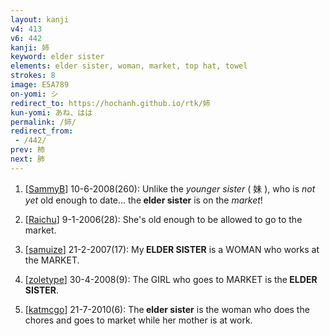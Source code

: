 ```yaml
---
layout: kanji
v4: 413
v6: 442
kanji: 姉
keyword: elder sister
elements: elder sister, woman, market, top hat, towel
strokes: 8
image: E5A789
on-yomi: シ
redirect_to: https://hochanh.github.io/rtk/姉
kun-yomi: あね、はは
permalink: /姉/
redirect_from:
 - /442/
prev: 柿
next: 肺
---
```


1) [<a href="http://kanji.koohii.com/profile/SammyB">SammyB</a>] 10-6-2008(260): Unlike the <em>younger sister</em> ( 妹 ), who is <em>not yet</em> old enough to date... the<strong> elder sister</strong> is on the <em>market</em>!

2) [<a href="http://kanji.koohii.com/profile/Raichu">Raichu</a>] 9-1-2006(28): She&#039;s old enough to be allowed to go to the market.

3) [<a href="http://kanji.koohii.com/profile/samuize">samuize</a>] 21-2-2007(17): My<strong> ELDER SISTER</strong> is a WOMAN who works at the MARKET.

4) [<a href="http://kanji.koohii.com/profile/zoletype">zoletype</a>] 30-4-2008(9): The GIRL who goes to MARKET is the<strong> ELDER SISTER</strong>.

5) [<a href="http://kanji.koohii.com/profile/katmcgo">katmcgo</a>] 21-7-2010(6): The<strong> elder sister</strong> is the woman who does the chores and goes to market while her mother is at work.

